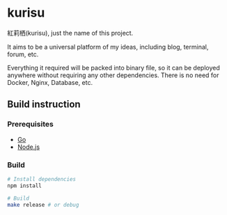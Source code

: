 # kurisu

紅莉栖(kurisu), just the name of this project.

It aims to be a universal platform of my ideas, including blog, terminal, forum, etc.

Everything it required will be packed into binary file, so it can be deployed anywhere without requiring any other dependencies. There is no need for Docker, Nginx, Database, etc.

## Build instruction

### Prerequisites

- [Go](https://golang.org/)
- [Node.js](https://nodejs.org/)

### Build

```bash
# Install dependencies
npm install

# Build
make release # or debug
```

